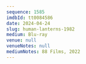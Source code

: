 ```yaml
---
sequence: 1585
imdbId: tt0084586
date: 2024-04-24
slug: human-lanterns-1982
medium: Blu-ray
venue: null
venueNotes: null
mediumNotes: 88 Films, 2022
---
```

